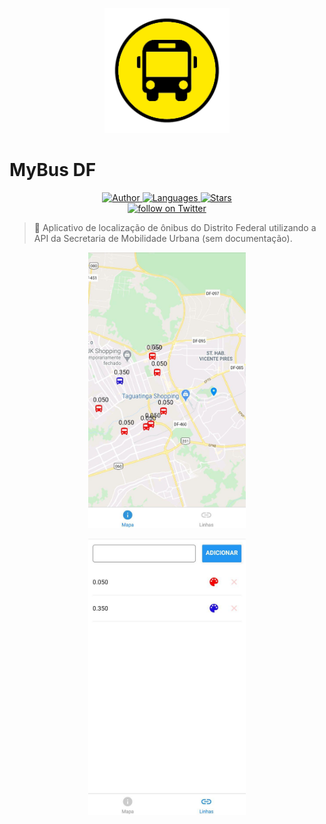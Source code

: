 <p align="center">
   <img src="assets/images/icon.png" width="200" height="200" />
</p>

# MyBus DF

<p align="center">
    <a href="https://github.com/yagoernandes">
        <img src="https://img.shields.io/badge/Author-YagoErnandes-brightgreen" alt="Author" />
    </a>
    <a href="#">
        <img src="https://img.shields.io/github/languages/count/YagoErnandes/myBusDf?color=brightgreen" alt="Languages" />
    </a>
    <a href="https://github.com/yagoernandes/myBusDf/stargazers">
        <img src="https://img.shields.io/github/stars/YagoErnandes/myBusDf?color=brightgreen" alt="Stars" />
    </a>
    <br />
    <a href="https://twitter.com/intent/follow?screen_name=yagoernandes">
        <img src="https://img.shields.io/twitter/follow/yagoernandes?style=social&logo=twitter"
            alt="follow on Twitter"></a>
</p>

> :bus: Aplicativo de localização de ônibus do Distrito Federal utilizando a API da Secretaria de Mobilidade Urbana (sem documentação).

<p align="center"><img src=".github/images/home.jpg" height="auto" width="50%"/></p>
<p align="center"><img src=".github/images/linhas.jpg" height="auto" width="50%"/></p>